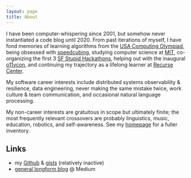 ```yaml
---
layout: page
title: About
---
```


I have been computer-whispering since 2001, but somehow never instantiated a code blog until 2020. From past iterations of myself, I have fond memories of learning algorithms from the [USA Computing Olympiad](http://www.usaco.org/), being obsessed with [speedcubing](https://www.worldcubeassociation.org/), studying computer science at [MIT](http://mit.edu/), co-organizing the first 3 [SF Stupid Hackathons](http://stupidhackathon.github.io/), helping out with the inaugural [o11ycon](https://o11ycon.io/), and continuing my trajectory as a lifelong learner at [Recurse Center](https://www.recurse.com/).

My software career interests include distributed systems observability & resilience, data engineering, never making the same mistake twice, work culture & team communication, and occasional natural language processing.

My non-career interests are gratuitous in scope but ultimately finite; the most frequently relevant crossovers are probably linguistics, music, education, robotics, and self-awareness. See my [homepage](https://rfong.github.io) for a fuller inventory.

## Links

* my [Github](https://github.com/rfong) & [gists](https://gist.github.com/rfong) (relatively inactive)
* [general longform blog](https://medium.com/@rhetoricize) @ Medium
